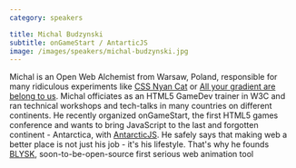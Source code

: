 ```yaml
---
category: speakers

title: Michal Budzynski
subtitle: onGameStart / AntarticJS
image: /images/speakers/michal-budzynski.jpg
---
```

Michal is an Open Web Alchemist from Warsaw, Poland, responsible for many ridiculous experiments like [CSS Nyan Cat](https://developer.mozilla.org/pl/demos/detail/css-nyan-cat) or [All your gradient are belong to us](https://demoparty.mozillalabs.com/gallery/43/al-your-gradient-are-belong-to-us).
Michal officiates as an HTML5 GameDev trainer in W3C and ran technical workshops and tech-talks in many countries on different continents. He recently organized onGameStart, the first HTML5 games conference and wants to bring JavaScript to the last and forgotten continent - Antarctica, with [AntarcticJS](http://twitter.com/antarcticjs). He safely says that making web a better place is not just his job - it's his lifestyle. That's why he founds [BLYSK](http://bly.sk), soon-to-be-open-source first serious web animation tool